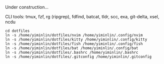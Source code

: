 Under construction...

CLI tools: tmux, fzf, rg (ripgrep), fdfind, batcat, tldr, scc, exa, git-delta, xsel, ncdu

```
cd dotfiles
ln -s /home/yiminlin/dotfiles/nvim /home/yiminlin/.config/nvim 
ln -s /home/yiminlin/dotfiles/kitty /home/yiminlin/.config/kitty
ln -s /home/yiminlin/dotfiles/fish /home/yiminlin/.config/fish 
ln -s /home/yiminlin/dotfiles/bat /home/yiminlin/.config/bat 
ln -s /home/yiminlin/dotfiles/.bashrc /home/yiminlin/.bashrc 
ln -s /home/yiminlin/dotfiles/.gitconfig /home/yiminlin/.gitconfig
```
